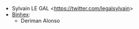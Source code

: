 - Sylvain LE GAL \<<https://twitter.com/legalsylvain>\>
- [Binhex](https://binhex.cloud/):
    -   Deriman Alonso